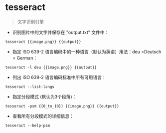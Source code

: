 # tesseract

> 文字识别引擎

- 识别图片中的文字并保存在 "output.txt" 文件中：

`tesseract {{image.png}} {{output}}`

- 指定 ISO 639-2 语言编码中的一种语言（默认为英语）用法：deu =Deutsch = German：

`tesseract -l deu {{image.png}} {{output}}`

- 列出 ISO 639-2 语言编码标准中所有可用语言：

`tesseract --list-langs`

- 指定分段模式 (默认为3个段落)：

`tesseract -psm {{0_to_10}} {{image.png}} {{output}}`

- 查看所有分段模式的详细信息：

`tesseract --help-psm`

[#]: contributors: ([Mr. Ren])